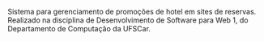 Sistema para gerenciamento de promoções de hotel em sites de reservas. Realizado na disciplina de Desenvolvimento de Software para Web 1, do Departamento de Computação da UFSCar.